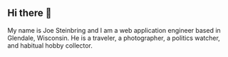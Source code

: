 ## Hi there 👋

My name is Joe Steinbring and I am a web application engineer based in Glendale, Wisconsin. He is a traveler, a photographer, a politics watcher, and habitual hobby collector.
